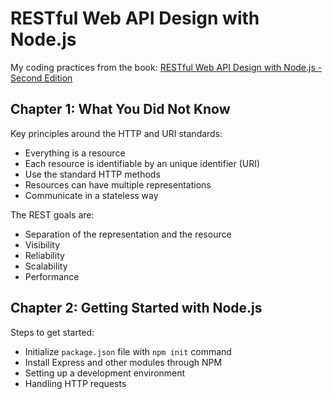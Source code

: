 # RESTful Web API Design with Node.js
My coding practices from the book: [RESTful Web API Design with Node.js - Second Edition](https://www.packtpub.com/web-development/restful-web-api-design-nodejs-second-edition)

## Chapter 1: What You Did Not Know
Key principles around the HTTP and URI standards:

- Everything is a resource
- Each resource is identifiable by an unique identifier (URI)
- Use the standard HTTP methods
- Resources can have multiple representations
- Communicate in a stateless way

The REST goals are:

- Separation of the representation and the resource
- Visibility
- Reliability
- Scalability
- Performance

## Chapter 2: Getting Started with Node.js
Steps to get started:

- Initialize `package.json` file with `npm init` command
- Install Express and other modules through NPM
- Setting up a development environment
- Handling HTTP requests